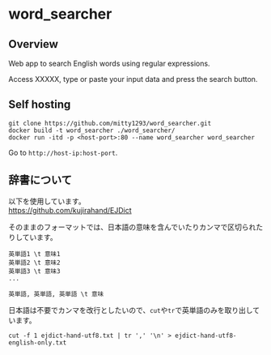 # word_searcher
## Overview
Web app to search English words using regular expressions. 

Access XXXXX, type or paste your input data and press the search button.
## Self hosting
```
git clone https://github.com/mitty1293/word_searcher.git
docker build -t word_searcher ./word_searcher/
docker run -itd -p <host-port>:80 --name word_searcher word_searcher
```
Go to `http://host-ip:host-port`.
## 辞書について
以下を使用しています。<br>
https://github.com/kujirahand/EJDict

そのままのフォーマットでは、日本語の意味を含んでいたりカンマで区切られたりしています。
```
英単語1 \t 意味1
英単語2 \t 意味2
英単語3 \t 意味3
...
```
```
英単語, 英単語, 英単語 \t 意味
```
日本語は不要でカンマを改行としたいので、`cut`や`tr`で英単語のみを取り出しています。
```
cut -f 1 ejdict-hand-utf8.txt | tr ',' '\n' > ejdict-hand-utf8-english-only.txt
```
